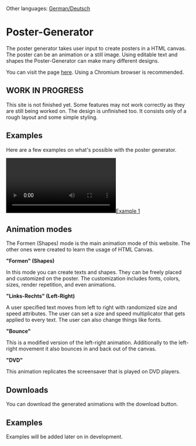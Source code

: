 Other languages: [German/Deutsch](https://github.com/PatrikAckermann/poster-generator/blob/master/README_de.md)

# Poster-Generator

The poster generator takes user input to create posters in a HTML canvas. The poster can be an animation or a still image. Using editable text and shapes the Poster-Generator can make many different designs.

You can visit the page [here](https://patrikackermann.github.io/poster-generator/). Using a Chromium browser is recommended.

## **WORK IN PROGRESS**
This site is not finished yet. Some features may not work correctly as they are still being worked on. 
The design is unfinished too. It consists only of a rough layout and some simple styling.

## Examples
Here are a few examples on what's possible with the poster generator.

[![Example 1](https://raw.githubusercontent.com/PatrikAckermann/poster-generator/master/examples/example1.webm)](https://raw.githubusercontent.com/PatrikAckermann/poster-generator/master/examples/example1.webm)

## Animation modes
The Formen (Shapes) mode is the main animation mode of this website. The other ones were created to learn the usage of HTML Canvas.

**"Formen" (Shapes)**

In this mode you can create texts and shapes. They can be freely placed and customized on the poster. The customization includes fonts, colors, sizes, render repetition, and even animations.

**"Links-Rechts" (Left-Right)**

A user specified text moves from left to right with randomized size and speed attributes. The user can set a size and speed multiplicator that gets applied to every text. The user can also change things like fonts.

**"Bounce"**

This is a modified version of the left-right animation. Additionally to the left-right movement it also bounces in and back out of the canvas.

**"DVD"**

This animation replicates the screensaver that is played on DVD players.

## Downloads
You can download the generated animations with the download button.

## Examples
Examples will be added later on in development.